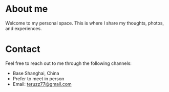 # About me
Welcome to my personal space. This is where I share my thoughts, photos, and experiences.

# Contact
Feel free to reach out to me through the following channels:
* Base Shanghai, China
* Prefer to meet in person
* Email: teruzz77@gmail.com


